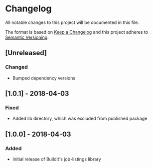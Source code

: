 # Changelog
All notable changes to this project will be documented in this file.

The format is based on [Keep a Changelog](http://keepachangelog.com/en/1.0.0/)
and this project adheres to [Semantic Versioning](http://semver.org/spec/v2.0.0.html).

## [Unreleased]
### Changed
- Bumped dependency versions


## [1.0.1] - 2018-04-03

### Fixed
- Added lib directory, which was excluded from published package


## [1.0.0] - 2018-04-03

### Added
- Initial release of Buildit's job-listings library
